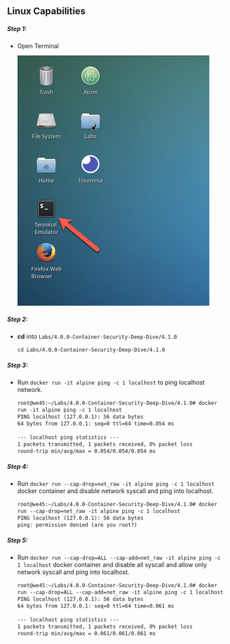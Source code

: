 ## Linux Capabilities

##### Step 1:

* Open Terminal

	![](img/Open-Terminal.png)

##### Step 2:

*  **cd** into  `Labs/4.0.0-Container-Security-Deep-Dive/4.1.0`

    ```commandline
    cd Labs/4.0.0-Container-Security-Deep-Dive/4.1.0
    ```

##### Step 3:

* Run `docker run -it alpine ping -c 1 localhost` to ping localhost network.

    ```commandline
    root@we45:~/Labs/4.0.0-Container-Security-Deep-Dive/4.1.0# docker run -it alpine ping -c 1 localhost
    PING localhost (127.0.0.1): 56 data bytes
    64 bytes from 127.0.0.1: seq=0 ttl=64 time=0.054 ms
    
    --- localhost ping statistics ---
    1 packets transmitted, 1 packets received, 0% packet loss
    round-trip min/avg/max = 0.054/0.054/0.054 ms
    ```

##### Step 4:

* Run `docker run --cap-drop=net_raw -it alpine ping -c 1 localhost` docker container and disable network syscall and ping into localhost.

    ```commandline
    root@we45:~/Labs/4.0.0-Container-Security-Deep-Dive/4.1.0# docker run --cap-drop=net_raw -it alpine ping -c 1 localhost
    PING localhost (127.0.0.1): 56 data bytes
    ping: permission denied (are you root?)
    ```
##### Step 5:    

* Run `docker run --cap-drop=ALL --cap-add=net_raw -it alpine ping -c 1 localhost` docker container and disable all syscall and allow only  network syscall and ping into localhost.

    ```commandline
    root@we45:~/Labs/4.0.0-Container-Security-Deep-Dive/4.1.0# docker run --cap-drop=ALL --cap-add=net_raw -it alpine ping -c 1 localhost
    PING localhost (127.0.0.1): 56 data bytes
    64 bytes from 127.0.0.1: seq=0 ttl=64 time=0.061 ms
    
    --- localhost ping statistics ---
    1 packets transmitted, 1 packets received, 0% packet loss
    round-trip min/avg/max = 0.061/0.061/0.061 ms
    ```
